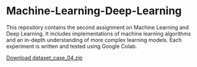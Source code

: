 # Machine-Learning-Deep-Learning
This repository contains the second assignment on Machine Learning and Deep Learning. It includes implementations of machine learning algorithms and an in-depth understanding of more complex learning models. Each experiment is written and tested using Google Colab.

[Download dataset_case_04.zip](https://github.com/fakhiraarr/Machine-Learning-Deep-Learning/blob/main/datasets/dataset_case_04.zip)
